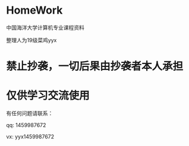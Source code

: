# HomeWork
中国海洋大学计算机专业课程资料

整理人为19级菜鸡yyx

# 禁止抄袭，一切后果由抄袭者本人承担
# 仅供学习交流使用

有任何问题请联系：

qq: 1459987672

vx: yyx1459987672
